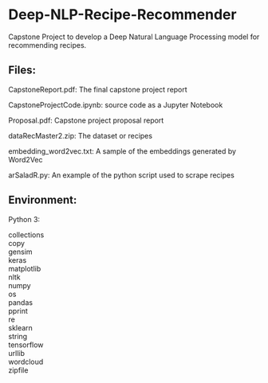 # Deep-NLP-Recipe-Recommender
Capstone Project to develop a Deep Natural Language Processing model for recommending recipes.

## Files:
CapstoneReport.pdf:  The final capstone project report

CapstoneProjectCode.ipynb:  source code as a Jupyter Notebook

Proposal.pdf:  Capstone project proposal report

dataRecMaster2.zip:  The dataset or recipes 

embedding_word2vec.txt:  A sample of the embeddings generated by Word2Vec

arSaladR.py:  An example of the python script used to scrape recipes


## Environment:

Python 3:

collections<br>
copy<br>
gensim<br>
keras<br>
matplotlib<br>
nltk<br>
numpy<br>
os<br>
pandas<br>
pprint<br>
re<br>
sklearn<br>
string<br>
tensorflow<br>
urllib<br>
wordcloud<br>
zipfile<br>

